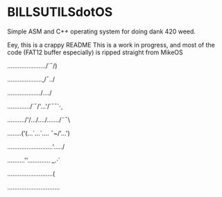 # BILLSUTILSdotOS
Simple ASM and C++ operating system for doing dank 420 weed.

Eey, this is a crappy README
This is a work in progress, and most of the code (FAT12 buffer especially) is ripped straight from MikeOS

....................../´¯/) 

....................,/¯../ 

.................../..../ 

............./´¯/'...'/´¯¯`·¸ 

........../'/.../..../......./¨¯\ 

........('(...´...´.... ¯~/'...') 

.........\.................'...../ 

..........''...\.......... _.·´ 

............\..............( 

..............\.............\...